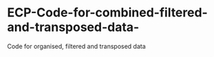 # ECP-Code-for-combined-filtered-and-transposed-data-
Code for organised, filtered and transposed data 
